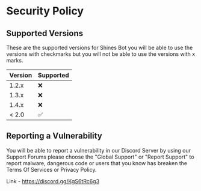 # Security Policy

## Supported Versions

These are the supported versions for Shines Bot you will be able to use the versions with checkmarks but you will not be able to use the versions with x marks.

| Version | Supported          |
| ------- | ------------------ |
| 1.2.x   | :x: |
| 1.3.x   | :x:                |
| 1.4.x   | :x: |
| < 2.0   | :white_check_mark:                |

## Reporting a Vulnerability

You will be able to report a vulnerability in our Discord Server by using our Support Forums
please choose the "Global Support" or "Report Support" to report malware, dangerous code or users
that you know has breaken the Terms Of Services or Privacy Policy.

Link - https://discord.gg/KgS6tRc6g3
